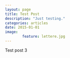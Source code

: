 ```yaml
---
layout: page
title: Test Post
description: "Just testing."
categories: articles
date: 2015-01-01
image: 
        feature: lettere.jpg
---
```


Test post 3
